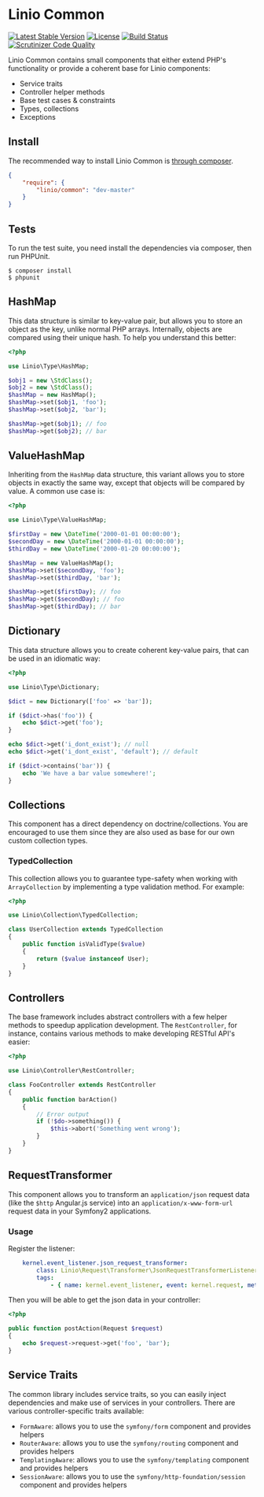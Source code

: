 Linio Common
============
[![Latest Stable Version](https://poser.pugx.org/linio/common/v/stable.svg)](https://packagist.org/packages/linio/common) [![License](https://poser.pugx.org/linio/common/license.svg)](https://packagist.org/packages/linio/common) [![Build Status](https://secure.travis-ci.org/LinioIT/common.png)](http://travis-ci.org/LinioIT/common) [![Scrutinizer Code Quality](https://scrutinizer-ci.com/g/LinioIT/common/badges/quality-score.png?b=master)](https://scrutinizer-ci.com/g/LinioIT/common/?branch=master)

Linio Common contains small components that either extend PHP's functionality or provide
a coherent base for Linio components:

* Service traits
* Controller helper methods
* Base test cases & constraints
* Types, collections
* Exceptions

Install
-------

The recommended way to install Linio Common is [through composer](http://getcomposer.org).

```JSON
{
    "require": {
        "linio/common": "dev-master"
    }
}
```

Tests
-----

To run the test suite, you need install the dependencies via composer, then
run PHPUnit.

    $ composer install
    $ phpunit

HashMap
-------

This data structure is similar to key-value pair, but allows you to store an object
as the key, unlike normal PHP arrays. Internally, objects are compared using their
unique hash. To help you understand this better:

```php
<?php

use Linio\Type\HashMap;

$obj1 = new \StdClass();
$obj2 = new \StdClass();
$hashMap = new HashMap();
$hashMap->set($obj1, 'foo');
$hashMap->set($obj2, 'bar');

$hashMap->get($obj1); // foo
$hashMap->get($obj2); // bar
```

ValueHashMap
------------

Inheriting from the `HashMap` data structure, this variant allows you to store objects
in exactly the same way, except that objects will be compared by value. A common
use case is:

```php
<?php

use Linio\Type\ValueHashMap;

$firstDay = new \DateTime('2000-01-01 00:00:00');
$secondDay = new \DateTime('2000-01-01 00:00:00');
$thirdDay = new \DateTime('2000-01-20 00:00:00');

$hashMap = new ValueHashMap();
$hashMap->set($secondDay, 'foo');
$hashMap->set($thirdDay, 'bar');

$hashMap->get($firstDay); // foo
$hashMap->get($secondDay); // foo
$hashMap->get($thirdDay); // bar
```

Dictionary
----------

This data structure allows you to create coherent key-value pairs, that can be used
in an idiomatic way:

```php
<?php

use Linio\Type\Dictionary;

$dict = new Dictionary(['foo' => 'bar']);

if ($dict->has('foo')) {
    echo $dict->get('foo');
}

echo $dict->get('i_dont_exist'); // null
echo $dict->get('i_dont_exist', 'default'); // default

if ($dict->contains('bar')) {
    echo 'We have a bar value somewhere!';
}

```

Collections
-----------

This component has a direct dependency on doctrine/collections. You are encouraged
to use them since they are also used as base for our own custom collection types.

### TypedCollection

This collection allows you to guarantee type-safety when working with `ArrayCollection` by
implementing a type validation method. For example:

```php
<?php

use Linio\Collection\TypedCollection;

class UserCollection extends TypedCollection
{
    public function isValidType($value)
    {
        return ($value instanceof User);
    }
}
```

Controllers
-----------

The base framework includes abstract controllers with a few helper methods
to speedup application development. The `RestController`, for instance, contains
various methods to make developing RESTful API's easier:


```php
<?php

use Linio\Controller\RestController;

class FooController extends RestController
{
    public function barAction()
    {
        // Error output
        if (!$do->something()) {
            $this->abort('Something went wrong');
        }
    }
}
```

RequestTransformer
------------------

This component allows you to transform an `application/json` request data (like the `$http` Angular.js service) into
an `application/x-www-form-url` request data in your Symfony2 applications.

### Usage

Register the listener:


```yaml
    kernel.event_listener.json_request_transformer:
        class: Linio\Request\Transformer\JsonRequestTransformerListener
        tags:
            - { name: kernel.event_listener, event: kernel.request, method: onKernelRequest, priority: 100 }
```

Then you will be able to get the json data in your controller:

```php
<?php

public function postAction(Request $request)
{
    echo $request->request->get('foo', 'bar');
}
```

Service Traits
--------------

The common library includes service traits, so you can easily inject dependencies
and make use of services in your controllers. There are various controller-specific
traits available:

* `FormAware`: allows you to use the `symfony/form` component and provides helpers
* `RouterAware`: allows you to use the `symfony/routing` component and provides helpers
* `TemplatingAware`: allows you to use the `symfony/templating` component and provides helpers
* `SessionAware`: allows you to use the `symfony/http-foundation/session` component and provides helpers
